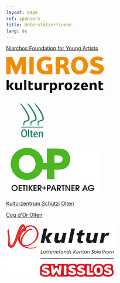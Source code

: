 ```yaml
---
layout: page
ref: sponsors
title: Unterstützer*innen
lang: de
---
```


[Niarchos Foundation for Young Artists](https://www.snf.org/)

[![Migros Kulturprozent](images/sponsors/migros-kulturprozent-farbig_d.gif)](https://www.migros-kulturprozent.ch/)

[![Stadt Olten](images/sponsors/olten.gif)](http://www.olten.ch/)

[![Oetiker+Partner AG](images/sponsors/oetiker-partner.png)](https://www.oetiker.ch/)

[Kulturzentrum Schützi Olten](http://schuetzi.ch/)

[Coq d'Or Olten](http://coq-d-or.ch/)

[![SoKultur](images/sponsors/logo_so_kultur_swisslos.jpg)](https://www.sokultur.ch/)